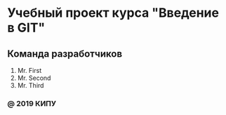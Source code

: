 # Учебный проект курса "Введение в GIT"

## Команда разработчиков

1. Mr. First
2. Mr. Second
3. Mr. Third

### @ 2019 КИПУ
